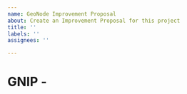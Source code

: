 ```yaml
---
name: GeoNode Improvement Proposal
about: Create an Improvement Proposal for this project
title: ''
labels: ''
assignees: ''

---
```


# GNIP <num> - <title of the GNIP here>

## Overview

Describe briefly and clearly what this proposal is meant for.

### Proposed By

<user and full name of the proponent>

### Assigned to Release

This proposal is for GeoNode <version>.

### State

* [x] Under Discussion
* [ ] In Progress
* [ ] Completed
* [ ] Rejected
* [ ] Deferred

### Motivation

Details about the motivations. Why people should accept this proposal. What are the benefits compared to the current situation.

## Proposal

Technical details for developers.

### Backwards Compatibility

Declare its Backwards Compatibility.

## Future evolution

Explain which could be future evolutions.

## Feedback

Update this section with relevant feedbacks, if any.

## Voting

Project Steering Committee:

* Alessio Fabiani:
* Francesco Bartoli:
* Paolo Corti:
* Simone Dalmasso:
* Toni Schoenbuchner:

## Links

Remove unused links below.

* [Email Discussion]()
* [Pull Request]()
* [Mail Discussion]()
* [Linked Issue]()
